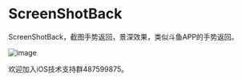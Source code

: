 # ScreenShotBack
ScreenShotBack，截图手势返回，景深效果，类似斗鱼APP的手势返回。

![image](https://github.com/zhengwenming/ScreenShotBack/blob/master/ScreenShotBack/ScreenShotBack.gif)   

欢迎加入iOS技术支持群487599875。
